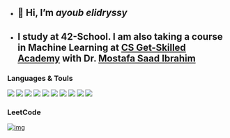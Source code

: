 - ## 👋 Hi, I’m *ayoub elidryssy*
- ##  I study at  42-School.  I am also taking a course in Machine Learning at <a href='https://www.linkedin.com/feed/update/urn:li:activity:7172364453995302912/' >CS Get-Skilled Academy</a> with Dr. <a href='https://www.linkedin.com/in/mostafasaad/'>Mostafa Saad Ibrahim</a> 

### Languages & Touls


<img src='https://img.icons8.com/?size=48&id=shQTXiDQiQVR&format=png'></img>
<img src='https://img.icons8.com/?size=48&id=40669&format=png' ></img>
<img src='https://img.icons8.com/?size=48&id=13441&format=png' ></img>
<img src='https://img.icons8.com/?size=50&id=NWoCfYWqHRGY&format=png&color=#5dade2'></img>
<img src='https://img.icons8.com/?size=50&id=IuuVVwsdTi2v&format=png&color=000000'></img>
<img src='https://img.icons8.com/?size=50&id=108784&format=png&color=000000'></img>
<img src="https://img.icons8.com/?size=50&id=asWSSTBrDlTW&format=png&color=000000"></img>
<img src='https://img.icons8.com/?size=50&id=20909&format=png&color=000000'></img>
<img src='https://img.icons8.com/?size=50&id=3BTBsJs5myRy&format=png&color=000000'></img>
<img src='https://img.icons8.com/?size=55&id=zFAYIdFZlGxP&format=png&color=000000'></img>







### LeetCode
[![img](https://leetcard.jacoblin.cool/ayelidryssy?theme=dark&font=Changa)](https://leetcode.com/u/ayelidryssy/)
